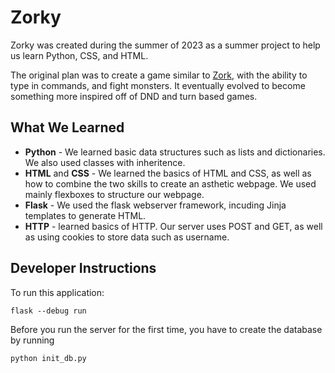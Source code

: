 # Zorky

Zorky was created during the summer of 2023 as a summer project to help us learn Python, CSS, and HTML. 

The original plan was to create a game similar to [Zork](https://en.wikipedia.org/wiki/Zork), with the ability to type in commands, and fight monsters. It eventually evolved to become something more inspired off of DND and turn based games.

## What We Learned

* **Python** - We learned basic data structures such as lists and dictionaries. We also used classes with inheritence.
* **HTML** and **CSS** - We learned the basics of HTML and CSS, as well as how to combine the two skills to create an asthetic webpage. We used mainly flexboxes to structure our webpage. 
* **Flask** - We used the flask webserver framework, incuding Jinja templates to generate HTML. 
* **HTTP** - learned basics of HTTP. Our server uses POST and GET, as well as using cookies to store data such as username. 

## Developer Instructions

To run this application:

```
flask --debug run
```

Before you run the server for the first time, you have to create the database by running

```
python init_db.py
```